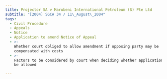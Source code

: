 ```yaml
---
title: Projector SA v Marubeni International Petroleum (S) Pte Ltd
subtitle: "[2004] SGCA 34 / 11\_August\_2004"
tags:
  - Civil Procedure
  - Appeals
  - Notice
  - Application to amend Notice of Appeal
  - >-
    Whether court obliged to allow amendment if opposing party may be
    compensated with costs
  - >-
    Factors to be considered by court when deciding whether application should
    be allowed

---
```


